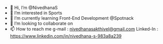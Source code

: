 - 👋 Hi, I’m @NivedhanaS
- 👀 I’m interested in Sports
- 🌱 I’m currently learning Front-End Development @Spotnack
- 💞️ I’m looking to collaborate on 
- 📫 How to reach me
   g-mail : nivedhanasakthivel@gmail.com
   Linked-In : https://www.linkedin.com/in/nivedhana-s-983a8a239

